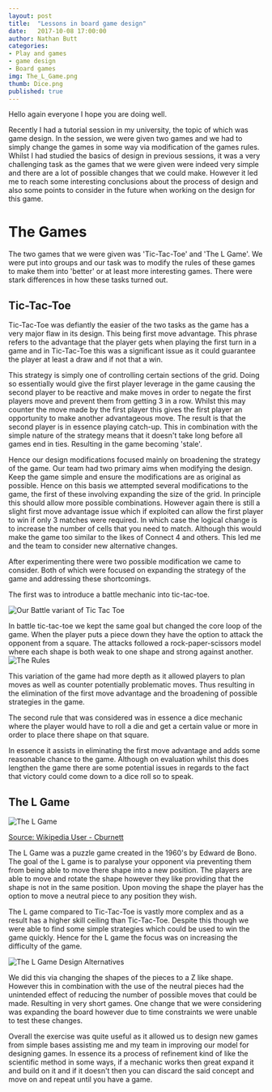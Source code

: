 ```yaml
---
layout: post
title:  "Lessons in board game design"
date:   2017-10-08 17:00:00
author: Nathan Butt
categories:
- Play and games
- game design
- Board games
img: The_L_Game.png
thumb: Dice.png
published: true
---
```


Hello again everyone I hope you are doing well.

Recently I had a tutorial session in my university, the topic of which was game design. In the session, we were given two games and we had to simply change the games in some way via modification of the games rules. Whilst I had studied the basics of design in previous sessions, it was a very challenging task as the games that we were given were indeed very simple and there are a lot of possible changes that we could make. However it led me to reach some interesting conclusions about the process of design and also some points to consider in the future when working on the design for this game.
<!--more-->

# The Games

<!-- TODO - add an image of the two games here. -->

The two games that we were given was 'Tic-Tac-Toe' and 'The L Game'. We were put into groups and our task was to modify the rules of these games to make them into 'better' or at least more interesting games. There were stark differences in how these tasks turned out.

## Tic-Tac-Toe

Tic-Tac-Toe was defiantly the easier of the two tasks as the game has a very major flaw in its design. This being first move advantage. This phrase refers to the advantage that the player gets when playing the first turn in a game and in Tic-Tac-Toe this was a significant issue as it could guarantee the player at least a draw and if not that a win.

This strategy is simply one of controlling certain sections of the grid. Doing so essentially would give the first player leverage in the game causing the second player to be reactive and make moves in order to negate the first players move and prevent them from getting 3 in a row. Whilst this may counter the move made by the first player this gives the first player an opportunity to make another advantageous move. The result is that the second player is in essence playing catch-up. This in combination with the simple nature of the strategy means that it doesn't take long before all games end in ties. Resulting in the game becoming 'stale'.

Hence our design modifications focused mainly on broadening the strategy of the game. Our team had two primary aims when modifying the design. Keep the game simple and ensure the modifications are as original as possible.
Hence on this basis we attempted several modifications to the game, the first of these involving expanding the size of the grid. In principle this should allow more possible combinations. However again there is still a slight first move advantage issue which if exploited can allow the first player to win if only 3 matches were required. In which case the logical change is to increase the number of cells that you need to match. Although this would make the game too similar to the likes of Connect 4 and others. This led me and the team to consider new alternative changes.

After experimenting there were two possible modification we came to consider. Both of which were focused on expanding the strategy of the game and addressing these shortcomings.

The first was to introduce a battle mechanic into tic-tac-toe.

![Our Battle variant of Tic Tac Toe](https://n86-64.github.io/assets/img/blog/DSC_0027.JPG)

In battle tic-tac-toe we kept the same goal but changed the core loop of the game. When the player puts a piece down they have the option to attack the opponent from a square. The attacks followed a rock-paper-scissors model where each shape is both weak to one shape and strong against another.
 ![The Rules](https://n86-64.github.io/assets/img/blog/DSC_0028.JPG)

This variation of the game had more depth as it allowed players to plan moves as well as counter potentially problematic moves. Thus resulting in the elimination of the first move advantage and the broadening of possible strategies in the game.

The second rule that was considered was in essence a dice mechanic where the player would have to roll a die and get a certain value or more in order to place there shape on that square.

In essence it assists in eliminating the first move advantage and adds some reasonable chance to the game. Although on evaluation whilst this does lengthen the game there are some potential issues in regards to the fact that victory could come down to a dice roll so to speak.

## The L Game

![The L Game](https://n86-64.github.io/assets/img/blog/The_L_Game.png)

[Source: Wikipedia User - Cburnett](https://en.wikipedia.org/wiki/L_game#/media/File:L_Game_start_position.svg)

The L Game was a puzzle game created in the 1960's by Edward de Bono. The goal of the L game is to paralyse your opponent via preventing them from being able to move there shape into a new position. The players are able to move and rotate the shape however they like providing that the shape is not in the same position. Upon moving the shape the player has the option to move a neutral piece to any position they wish.

The L game compared to Tic-Tac-Toe is vastly more complex and as a result has a higher skill ceiling than Tic-Tac-Toe. Despite this though we were able to find some simple strategies which could be used to win the game quickly. Hence for the L game the focus was on increasing the difficulty of the game.


![The L Game Design Alternatives](https://n86-64.github.io/assets/img/blog/DSC_0029.JPG)

We did this via changing the shapes of the pieces to a Z like shape. However this in combination with the use of the neutral pieces had the unintended effect of reducing the number of possible moves that could be made. Resulting in very short games. One change that we were considering was expanding the board however due to time constraints we were unable to test these changes.

Overall the exercise was quite useful as it allowed us to design new games from simple bases assisting me and my team in improving our model for designing games. In essence its a process of refinement kind of like the scientific method in some ways, if a mechanic works then great expand it and build on it and if it doesn't then you can discard the said concept and move on and repeat until you have a game.  

<!--TODO - Add the rest of the analysis on both games.-->
<!--TODO - Add a conclusion explaining the design process and its relevance here. i.e. Come up with an idea, break, repeat until good-->
